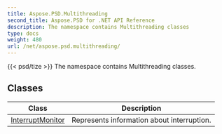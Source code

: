```yaml
---
title: Aspose.PSD.Multithreading
second_title: Aspose.PSD for .NET API Reference
description: The namespace contains Multithreading classes
type: docs
weight: 480
url: /net/aspose.psd.multithreading/
---
```

{{< psd/tize >}}
The namespace contains Multithreading classes.

## Classes

| Class | Description |
| --- | --- |
| [InterruptMonitor](./interruptmonitor/) | Represents information about interruption. |



